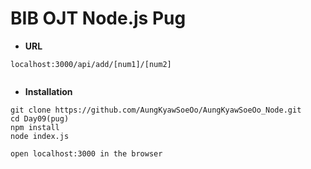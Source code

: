 # BIB OJT Node.js Pug
- **URL**
```
localhost:3000/api/add/[num1]/[num2]


```

- **Installation**
```
git clone https://github.com/AungKyawSoeOo/AungKyawSoeOo_Node.git
cd Day09(pug)
npm install
node index.js

open localhost:3000 in the browser
```
